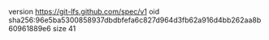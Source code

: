 version https://git-lfs.github.com/spec/v1
oid sha256:96e5ba5300858937dbdbfefa6c827d964d3fb62a916d4bb262aa8b60961889e6
size 41
